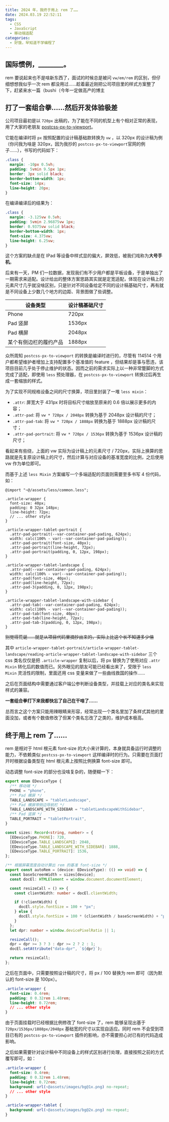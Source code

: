 ```yaml
---
title: 2024 年，我终于用上 rem 了……
date: 2024.03.19 22:52:11
tags:
  - CSS
  - JavaScript
  - 移动端适配
categories:
  - 好饿，早知道不学编程了
---
```


## 国际惯例，\_\_\_\_\_\_\_\_。

rem 要说起来也不是啥新东西了，面试的时候总是被问 `vw/em/rem` 的区别，但仔细想想我似乎一次 rem 都没用过……趁着最近刚把公司项目里的样式方案整了下，赶紧来水一篇（bushi（今年一定做高产的博主

## 打了一套组合拳……然后开发体验极差

公司项目最初是以 `720px` 出稿的，为了能在不同的机型上有个相对正常的表现，用了大家的老朋友 [postcss-px-to-viewport](https://github.com/evrone/postcss-px-to-viewport)。

它能在编译时将 `px` 按照配置的设计稿基础款转换为 `vw` ，以 320px 的设计稿为例（你问我为啥是 320px，因为我抄的 `postcss-px-to-viewport`官网的例子……），书写的代码如下：

```css
.class {
  margin: -10px 0.5vh;
  padding: 5vmin 9.5px 1px;
  border: 3px solid black;
  border-bottom-width: 1px;
  font-size: 14px;
  line-height: 20px;
}
```

在编译编译后的结果为：

```css
.class {
  margin: -3.125vw 0.5vh;
  padding: 5vmin 2.96875vw 1px;
  border: 0.9375vw solid black;
  border-bottom-width: 1px;
  font-size: 4.375vw;
  line-height: 6.25vw;
}
```

这个方案的缺点是在 IPad 等设备中样式显的偏大，屏效低，被我们戏称为**大号手机**。

后来有一天，PM 们一拉数据，发现我们有不少用户都是平板设备，于是单独出了一期需求来适配。设计给出的整体方案思路其实就是定宽适配，体现在设计稿上的元素尺寸几乎就没啥区别，只是针对不同设备给定不同的设计稿基础尺寸，再有就是不同设备上少数几个地方的边距、背景图做了些调整。

| 设备类型               | 设计稿基础尺寸 |
| ---------------------- | -------------- |
| Phone                  | 720px          |
| Pad 竖屏               | 1536px         |
| Pad 横屏               | 2048px         |
| 某个有侧边栏的履约产品 | 1888px         |

众所周知 `postcss-px-to-viewport` 的转换是编译时进行的，尽管有 114514 个用户都希望维护者增加上支持配置多个基准值的 feature ，但结果却是事与愿违，该项目目前几乎处于停止维护的状态。因而之前的需求实际上以一种非常蹩脚的方式完成了适配，即使用 `less` 预处理器，在 `postcss-px-to-viewport` 转换过后再生成一套缩放的样式。

为了实现不同规格设备之间的尺寸换算，项目里封装了一堆 `less mixin`：

- `.attr`: 屏宽大于 431px 时将目标尺寸缩放至原来的 0.6 倍以展示更多的内容；
- `.attr-pad`: 将 `vw * 720px / 2048px` 转换为基于 2048px 设计稿的尺寸；
- `.attr-pad-tab`: 将 `vw * 720px / 1888px` 转换为基于 1888px 设计稿的尺寸；
- `.attr-pad-portrait`: 将 `vw * 720px / 1536px` 转换为基于 1536px 设计稿的尺寸；

看起来有些绕，上面的 vw 实际为设计稿上的元素尺寸 / 720px，实际上换算的思路就是先复原设计稿上的尺寸，然后计算与对应设备的基准宽度的比例，之后使用 vw 作为单位即可。

而基于上述 `less Mixin` 方案编写一个多端适配的页面则需要至多书写 4 份代码，如：

```less
@import "~@/assets/less/common.less";

.article-wrapper {
  font-size: 40px;
  padding: 0 32px 148px;
  line-height: 72px;
  // ... other style
}

.article-wrapper-tablet-portrait {
  .attr-pad-portrait(--var-container-pad-pading, 624px);
  width: calc(100% - var(--var-container-pad-pading));
  .attr-pad-portrait(font-size, 40px);
  .attr-pad-portrait(line-height, 72px);
  .attr-pad-portrait(padding, 0, 12px, 198px);
}

.article-wrapper-tablet-landscape {
  .attr-pad(--var-container-pad-pading, 624px);
  width: calc(100% - var(--var-container-pad-pading));
  .attr-pad(font-size, 40px);
  .attr-pad(line-height, 72px);
  .attr-pad-3(padding, 0, 12px, 198px);
}

.article-wrapper-tablet-landscape-with-sidebar {
  .attr-pad-tab(--var-container-pad-pading, 624px);
  width: calc(100% - var(--var-container-pad-pading));
  .attr-pad-tab(font-size, 40px);
  .attr-pad-tab(line-height, 72px);
  .attr-pad-tab-3(padding, 0, 12px, 198px);
}
```

~~别觉得荒诞……就是从项目代码里摘抄出来的，实际上比这个长不知道多少倍~~

其中 `article-wrapper-tablet-portrait/article-wrapper-tablet-landscape/reading-article-wrapper-tablet-landscape-with-sidebar` 三个 css 类名仅仅是把 `.article-wrapper` 复制以后，将 px 替换为了使用对应 `.attr Mixin` 转化后的数值而已。另外眼见的朋友可能已经看出来了，受限于 `less Mixin` 灵活性的限制，里面还用 css 变量来做了一些曲线救国的操作……

之后在页面结构中需要通过客户端公参判断设备类型，并挂载上对应的类名来实现样式的兼容。

**一套组合拳打下来我都快忘了自己在干啥了……**

总而言之这个方案只能用辣眼睛来形容，经常出现一个类名里加了条样式其他的里面没加，或者有个数值修改了但某个类名忘改了之类的，维护成本极高。

## 终于用上 rem 了……

rem 是相对于 html 根元素 font-size 的大小来计算的，本身就具备运行时调整的能力，不依赖类似 `postcss-px-to-viewport` 这样编译时的行为。只需要在页面打开时根据设备类型在 html 根元素上按照比例换算 font-size 即可。

动态调整 font-size 的部分也没啥复杂的，随便糊一下：

```typescript
export enum EDeviceType {
  /** 移动端 */
  PHONE = "phone",
  /** Pad 横屏 */
  TABLE_LANDSCAPE = "tabletLandscape",
  /** Pad 横屏带侧边导航栏 */
  TABLE_LANDSCAPE_WITH_SIDEBAR = "tabletLandscapeWithSidebar",
  /** Pad 竖屏 */
  TABLE_PORTRAIT = "tabletPortrait",
}

const sizes: Record<string, number> = {
  [EDeviceType.PHONE]: 720,
  [EDeviceType.TABLE_LANDSCAPE]: 2048,
  [EDeviceType.TABLE_LANDSCAPE_WITH_SIDEBAR]: 1888,
  [EDeviceType.TABLE_PORTRAIT]: 1536,
};

/** 根据屏幕宽度自动计算出 rem 的基准 font-size */
export const autoRem = (device: EDeviceType): (() => void) => {
  const baseScreenWidth = sizes[device];
  const docEl: HTMLElement = window.document.documentElement;

  const resizeCall = () => {
    const clientWidth: number = docEl.clientWidth;

    if (!clientWidth) {
      docEl.style.fontSize = 100 + "px";
    } else {
      docEl.style.fontSize = 100 * (clientWidth / baseScreenWidth) + "px";
    }
  };
  let dpr: number = window.devicePixelRatio || 1;

  resizeCall();
  dpr = dpr >= 3 ? 3 : dpr >= 2 ? 2 : 1;
  docEl.setAttribute("data-dpr", `${dpr}`);

  return resizeCall;
};
```

之后在页面中，只需要按照设计稿的尺寸，将 px / 100 替换为 rem 即可（因为默认的 font-size 是 100px）。

```css
.article-wrapper {
  font-size: 0.4rem;
  padding: 0 0.32rem 1.48rem;
  line-height: 0.72rem;
  // ... other style
}
```

由于页面挂载时已经根据比例修改了 font-size 了，rem 能够呈现出基于 `720px/1536px/1888px/2048px` 基础宽的尺寸以实现自适应。同时 rem 不会受到项目已有的 `postcss-px-to-viewport` 插件的影响，亦不需要担心对已有的代码造成影响。

之后如果需要针对设计稿中不同设备上的样式区别进行处理，直接按照之前的方式覆写即可，如：


```css
.article-wrapper {
  font-size: 0.4rem;
  padding: 0 0.32rem 1.48rem;
  line-height: 0.72rem;
  background: url(~@assets/images/bg@1x.png) no-repeat;
  // ... other style
}

.article-wrapper-tablet {
  background: url(~@assets/images/bg@2x.png) no-repeat;
}
```
